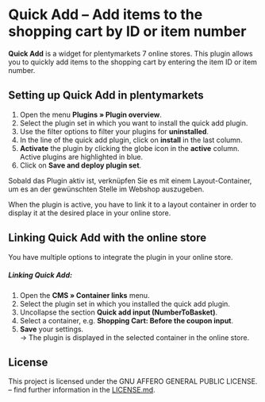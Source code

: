 # Quick Add – Add items to the shopping cart by ID or item number

**Quick Add** is a widget for plentymarkets 7 online stores. This plugin allows you to quickly add items to the shopping cart by entering the item ID or item number.

## Setting up Quick Add in plentymarkets

1. Open the menu **Plugins » Plugin overview**.
2. Select the plugin set in which you want to install the quick add plugin.
3. Use the filter options to filter your plugins for **uninstalled**.
4. In the line of the quick add plugin, click on **install** in the last column.
5. **Activate** the plugin by clicking the globe icon in the **active** column. Active plugins are highlighted in blue.
6. Click on **Save and deploy plugin set**.

Sobald das Plugin aktiv ist, verknüpfen Sie es mit einem Layout-Container, um es an der gewünschten Stelle im Webshop auszugeben.

When the plugin is active, you have to link it to a layout container in order to display it at the desired place in your online store.

## Linking Quick Add with the online store

You have multiple options to integrate the plugin in your online store.

##### Linking Quick Add:

1. Open the **CMS » Container links** menu.
2. Select the plugin set in which you installed the quick add plugin.
3. Uncollapse the section **Quick add input (NumberToBasket)**.
4. Select a container, e.g. **Shopping Cart: Before the coupon input**.
5. **Save** your settings. <br /> → The plugin is displayed in the selected container in the online store.


## License

This project is licensed under the GNU AFFERO GENERAL PUBLIC LICENSE. – find further information in the [LICENSE.md](https://github.com/plentymarkets/plugin-number-to-basket/blob/master/LICENSE.md).
